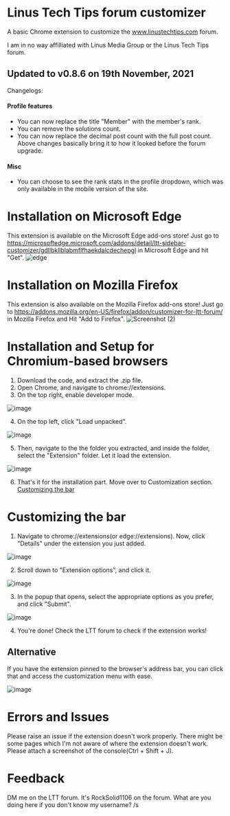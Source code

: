 
# Linus Tech Tips forum customizer

A basic Chrome extension to customize the www.linustechtips.com forum.

I am in no way affilliated with Linus Media Group or the Linus Tech Tips forum.

## Updated to v0.8.6 on 19th November, 2021
Changelogs:

#### Profile features
- You can now replace the title "Member" with the member's rank.
- You can remove the solutions count.
- You can now replace the decimal post count with the full post count. Above changes basically bring it to how it looked before the forum upgrade.

#### Misc
- You can choose to see the rank stats in the profile dropdown, which was only available in the mobile version of the site.



# Installation on Microsoft Edge
This extension is available on the Microsoft Edge add-ons store!
Just go to https://microsoftedge.microsoft.com/addons/detail/ltt-sidebar-customizer/gdllbkllblabmflfhaekdalcdechepgl in Microsoft Edge and hit "Get".
![edge](https://user-images.githubusercontent.com/83384667/141669386-4e976538-f6f9-4f31-ac0a-e00b68424c26.png)


# Installation on Mozilla Firefox
This extension is also available on the Mozilla Firefox add-ons store!
Just go to https://addons.mozilla.org/en-US/firefox/addon/customizer-for-ltt-forum/ in Mozilla Firefox and Hit "Add to Firefox".
![Screenshot (2)](https://user-images.githubusercontent.com/83384667/143074807-3ad7981c-55ab-43b9-a6ee-ed5de82e3127.png)



# Installation and Setup for Chromium-based browsers

1. Download the code, and extract the .zip file.
2. Open Chrome, and navigate to chrome://extensions.
3. On the top right, enable developer mode.

![image](https://user-images.githubusercontent.com/84492239/138812513-55392678-fa16-4104-8a7b-c9db8c5ec8bf.png)

4. On the top left, click "Load unpacked".

![image](https://user-images.githubusercontent.com/84492239/138812532-dcec8e73-5496-4008-9737-0e1018e01b74.png)

5. Then, navigate to the the folder you extracted, and inside the folder, select the "Extension" folder. Let it load the extension.

![image](https://user-images.githubusercontent.com/84492239/138812632-2890408f-e1d9-432b-938e-37378d7c567b.png)

6. That's it for the installation part. Move over to Customization section. [Customizing the bar](https://github.com/RockSolid1106/LTT-Sidebar-customizer#customizing-the-bar)

# Customizing the bar
1. Navigate to chrome://extensions(or edge://extensions). Now, click "Details" under the extension you just added.

![image](https://user-images.githubusercontent.com/84492239/138812790-72d753bc-c6c4-4a73-868c-a7b3d76129a8.png)

2. Scroll down to "Extension options", and click it.

![image](https://user-images.githubusercontent.com/84492239/138812988-a73ff769-8206-4af1-acf9-77fe64c75499.png)

3. In the popup that opens, select the appropriate options as you prefer, and click "Submit".

![image](https://user-images.githubusercontent.com/83384667/143075314-195db733-b534-4c58-b503-5bd0314ad3bc.png)

4. You're done! Check the LTT forum to check if the extension works!

## Alternative
If you have the extension pinned to the browser's address bar, you can click that and access the customization menu with ease.


![image](https://user-images.githubusercontent.com/83384667/143073956-f038618d-dfb0-4fe2-b531-783319eb65d0.png)



# Errors and Issues
Please raise an issue if the extension doesn't work properly. There might be some pages which I'm not aware of where the extension doesn't work. Please attach a screenshot of the console(Ctrl + Shift + J).

# Feedback
DM me on the LTT forum. It's RockSolid1106 on the forum. What are you doing here if you don't know my username? /s
